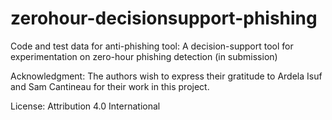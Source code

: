 # zerohour-decisionsupport-phishing
Code and test data for anti-phishing tool: A decision-support tool for experimentation on zero-hour phishing detection (in submission)

Acknowledgment:
The authors wish to express their gratitude to Ardela Isuf and Sam Cantineau for their work in this project.

License:
Attribution 4.0 International 
